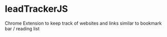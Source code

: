 # leadTrackerJS
Chrome Extension to keep track of websites and links similar to bookmark bar / reading list
